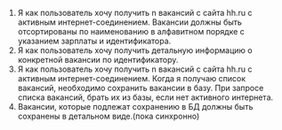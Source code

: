 ﻿1. Я как пользователь хочу получить n вакансий с сайта hh.ru с активным интернет-соединением. 
Вакансии должны быть отсортированы по наименованию в алфавитном порядке с указанием зарплаты и идентификатора.
2. Я как пользователь хочу получить детальную информацию о конкретной вакансии по идентификатору.
3. Я как пользователь хочу получить n вакансий с сайта hh.ru с активным интернет-соединением. Когда я получаю список вакансий, необходимо сохранить вакансии в базу. 
При запросе списка вакансий, брать их из базы, если нет активного интернета.
4. Вакансии, которые подлежат сохранению в БД должны быть сохранены в детальном виде.(пока синхронно)
